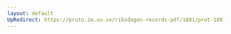 ```yaml
---
layout: default
UpRedirect: https://pruto.im.uu.se/riksdagen-records-pdf/1881/prot-1881--ak--017/prot-1881--ak--017_012.pdf
---
```

